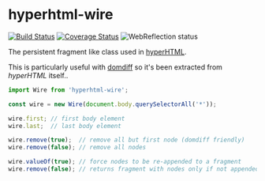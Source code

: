 # hyperhtml-wire

[![Build Status](https://travis-ci.com/WebReflection/hyperhtml-wire.svg?branch=master)](https://travis-ci.com/WebReflection/hyperhtml-wire) [![Coverage Status](https://coveralls.io/repos/github/WebReflection/hyperhtml-wire/badge.svg?branch=master)](https://coveralls.io/github/WebReflection/hyperhtml-wire?branch=master) ![WebReflection status](https://offline.report/status/webreflection.svg)

The persistent fragment like class used in [hyperHTML](https://github.com/WebReflection/hyperHTML).

This is particularly useful with [domdiff](https://github.com/WebReflection/domdiff) so it's been extracted from _hyperHTML_ itself..

```js
import Wire from 'hyperhtml-wire';

const wire = new Wire(document.body.querySelectorAll('*'));

wire.first; // first body element
wire.last;  // last body element

wire.remove(true);  // remove all but first node (domdiff friendly)
wire.remove(false); // remove all nodes

wire.valueOf(true); // force nodes to be re-appended to a fragment
wire.remove(false); // returns fragment with nodes only if not appended

```
